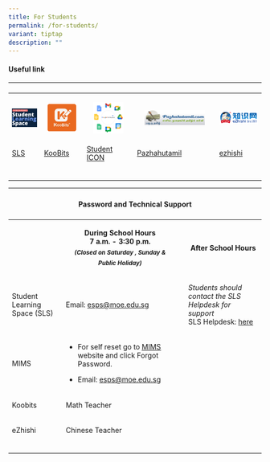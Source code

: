 ```yaml
---
title: For Students
permalink: /for-students/
variant: tiptap
description: ""
---
```

<h4>Useful link</h4>
<table style="minWidth: 125px">
<colgroup>
<col>
<col>
<col>
<col>
<col>
</colgroup>
<tbody>
<tr>
<td rowspan="1" colspan="1">
<p></p>
</td>
<td rowspan="1" colspan="1">
<p></p>
</td>
<td rowspan="1" colspan="1">
<p></p>
</td>
<td rowspan="1" colspan="1">
<p></p>
</td>
<td rowspan="1" colspan="1">
<p></p>
</td>
</tr>
<tr>
<th rowspan="1" colspan="1">
<p></p>
<div class="isomer-image-wrapper">
<img style="width: 100%;" height="auto" width="100%" alt="SLS" src="/images/For Student/SLS.png">
</div>
</th>
<th rowspan="1" colspan="1">
<p></p>
<div class="isomer-image-wrapper">
<img style="width: 85%;" height="auto" width="100%" alt="Koobits" src="/images/For Student/Koobits.png">
</div>
</th>
<th rowspan="1" colspan="1">
<p></p>
<div class="isomer-image-wrapper">
<img style="width: 70%;" height="auto" width="100%" alt="GW1" src="/images/For Student/GW1.png">
</div>
</th>
<th rowspan="1" colspan="1">
<p></p>
<div class="isomer-image-wrapper">
<img style="width: 80%;" height="auto" width="100%" alt="pazhahutamil" src="/images/For Student/pazhahutamil.png">
</div>
</th>
<th rowspan="1" colspan="1">
<p></p>
<div class="isomer-image-wrapper">
<img style="width: 100%;" height="auto" width="100%" alt="eZhishi" src="/images/For Student/eZhishi.png">
</div>
</th>
</tr>
<tr>
<td rowspan="1" colspan="1">
<p><a href="https://learning.moe.edu.sg" rel="noopener nofollow" target="_blank">SLS</a>
</p>
</td>
<td rowspan="1" colspan="1">
<p><a href="https://member.koobits.com/?utm_source=web_nav&amp;utm_medium=btn&amp;utm_campaign=header&amp;utm_content=login" rel="noopener nofollow" target="_blank">KooBits</a>
</p>
</td>
<td rowspan="1" colspan="1">
<p><a href="https://workspace.google.com/dashboard" rel="noopener nofollow" target="_blank">Student ICON</a>
</p>
</td>
<td rowspan="1" colspan="1">
<p><a href="https://pazhahutamil.com/login/index.php" rel="noopener nofollow" target="_blank">Pazhahutamil</a>
</p>
</td>
<td rowspan="1" colspan="1">
<p><a href="https://www.ezhishi.com/" rel="noopener nofollow" target="_blank">ezhishi</a>
</p>
</td>
</tr>
<tr>
<td rowspan="1" colspan="1">
<p></p>
</td>
<td rowspan="1" colspan="1">
<p></p>
</td>
<td rowspan="1" colspan="1">
<p></p>
</td>
<td rowspan="1" colspan="1">
<p></p>
</td>
<td rowspan="1" colspan="1">
<p></p>
</td>
</tr>
</tbody>
</table>
<p></p>
<p></p>
<table style="minWidth: 100px">
<colgroup>
<col>
<col>
<col>
<col>
</colgroup>
<tbody>
<tr>
<th rowspan="1" colspan="4">
<h4>Password and Technical Support</h4>
</th>
</tr>
<tr>
<th rowspan="1" colspan="1">
<p></p>
</th>
<th rowspan="1" colspan="1">
<p>During School Hours
<br>7 a.m. - 3:30 p.m.
<br><em><sub>(Closed on Saturday , Sunday &amp; Public Holiday)</sub></em>
</p>
</th>
<th rowspan="1" colspan="1">
<p></p>
</th>
<th rowspan="1" colspan="1">
<p>After School Hours</p>
</th>
</tr>
<tr>
<td rowspan="1" colspan="1">
<p>Student Learning Space (SLS)</p>
</td>
<td rowspan="1" colspan="1">
<p>Email: <a href="mailto:esps@moe.edu.sg" rel="noopener noreferrer nofollow" target="_blank">esps@moe.edu.sg</a>
</p>
</td>
<td rowspan="1" colspan="1">
<p></p>
</td>
<td rowspan="1" colspan="1">
<p><em>Students should contact the SLS Helpdesk for support</em>
<br>SLS Helpdesk: <a href="https://www.learning.moe.edu.sg/students/password-and-technical-support/" rel="noopener nofollow" target="_blank">here</a>
<br>
</p>
</td>
</tr>
<tr>
<td rowspan="1" colspan="1">
<p>MIMS</p>
</td>
<td rowspan="1" colspan="1">
<ul data-tight="true" class="tight">
<li>
<p>For self reset go to <a href="https://mims.moe.gov.sg/" rel="noopener noreferrer nofollow" target="_blank"><u>MIMS</u></a> website and click Forgot
Password.</p>
</li>
<li>
<p>Email: <a href="mailto:esps@moe.edu.sg" rel="noopener noreferrer nofollow" target="_blank">esps@moe.edu.sg</a>
</p>
</li>
</ul>
</td>
<td rowspan="1" colspan="1">
<p></p>
</td>
<td rowspan="1" colspan="1">
<p></p>
</td>
</tr>
<tr>
<td rowspan="1" colspan="1">
<p>Koobits</p>
</td>
<td rowspan="1" colspan="1">
<p>Math Teacher</p>
</td>
<td rowspan="1" colspan="1">
<p></p>
</td>
<td rowspan="1" colspan="1">
<p></p>
</td>
</tr>
<tr>
<td rowspan="1" colspan="1">
<p>eZhishi</p>
</td>
<td rowspan="1" colspan="1">
<p>Chinese Teacher</p>
</td>
<td rowspan="1" colspan="1">
<p></p>
</td>
<td rowspan="1" colspan="1">
<p></p>
</td>
</tr>
<tr>
<td rowspan="1" colspan="1">
<p></p>
</td>
<td rowspan="1" colspan="1">
<p></p>
</td>
<td rowspan="1" colspan="1">
<p></p>
</td>
<td rowspan="1" colspan="1">
<p></p>
</td>
</tr>
</tbody>
</table>
<p></p>